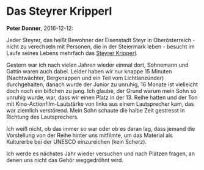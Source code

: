 # Das Steyrer Kripperl
**Peter Donner**, 2016-12-12:

Jeder Steyrer, das heißt Bewohner der Eisenstadt Steyr in Oberösterreich - nicht zu verechseln mit Personen, die in der Steiermark leben - besucht im Laufe seines Lebens mehrfach das [Steyrer Kripperl](https://de.wikipedia.org/wiki/Steyrer_Kripperl).

Gestern war ich nach vielen Jahren wieder einmal dort, Sohnemann und Gattin waren auch dabei. Leider haben wir nur knappe 15 Minuten (Nachtwächter, Bergknappen und ein Teil vom Lichtlanzünder) durchgehalten, danach wurde der Junior zu unruhig, 16 Monate ist vielleicht doch noch ein bißchen zu jung. Ich glaube, der Grund warum mein Sohn so unruhig wurde, war, dass wir einen Platz in der 13. Reihe hatten und der Ton mit Kino-Actionfilm-Lautstärke von links aus einem Lautsprecher kam, das war ziemlich verstörend. Mein Sohn schaute die halbe Zeit gestresst in Richtung des Lautsprechers.

Ich weiß nicht, ob das immer so war oder ob es daran lag, dass jemand die Vorstellung von der Reihe hinter uns mitfilmte, um das Material als Kulturerbe bei der UNESCO einzureichen (kein Scherz).

Ich werde es nächstes Jahr wieder versuchen und nach Plätzen fragen, an denen uns nicht das Gehör weggedröhnt wird.
